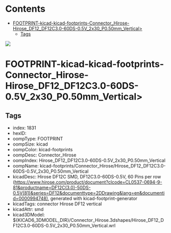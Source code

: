 



Contents
========

* [FOOTPRINT-kicad-kicad-footprints-Connector_Hirose-Hirose_DF12_DF12C3.0-60DS-0.5V_2x30_P0.50mm_Vertical>](#footprint-kicad-kicad-footprints-connector_hirose-hirose_df12_df12c30-60ds-05v_2x30_p050mm_vertical)
	* [Tags](#tags)
  
![][im]
# FOOTPRINT-kicad-kicad-footprints-Connector_Hirose-Hirose_DF12_DF12C3.0-60DS-0.5V_2x30_P0.50mm_Vertical>

## Tags

- index: 1831
- hexID: 
- oompType: FOOTPRINT
- oompSize: kicad
- oompColor: kicad-footprints
- oompDesc: Connector_Hirose
- oompIndex: Hirose_DF12_DF12C3.0-60DS-0.5V_2x30_P0.50mm_Vertical
- oompName: kicad-footprints/Connector_Hirose/Hirose_DF12_DF12C3.0-60DS-0.5V_2x30_P0.50mm_Vertical
- kicadDesc: Hirose DF12C SMD, DF12C3.0-60DS-0.5V, 60 Pins per row (https://www.hirose.com/product/document?clcode=CL0537-0694-9-81&productname=DF12C(3.0)-50DS-0.5V(81)&series=DF12&documenttype=2DDrawing&lang=en&documentid=0000994748), generated with kicad-footprint-generator
- kicadTags: connector Hirose DF12 vertical
- kicadAttr: smd
- kicad3DModel: ${KICAD6_3DMODEL_DIR}/Connector_Hirose.3dshapes/Hirose_DF12_DF12C3.0-60DS-0.5V_2x30_P0.50mm_Vertical.wrl



[im]: image.png
